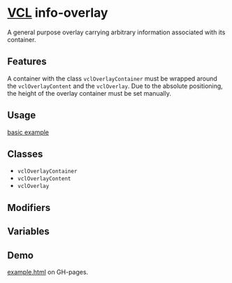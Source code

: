 # [VCL](https://github.com/vcl/vcl/doc) info-overlay

A general purpose overlay carrying arbitrary information associated with its
container.

## Features

A container with the class `vclOverlayContainer` must be wrapped around
the `vclOverlayContent` and the `vclOverlay`.
Due to the absolute positioning, the height of the overlay container must be set
manually.

## Usage

[basic example](/demo/example.html)

## Classes

- `vclOverlayContainer`
- `vclOverlayContent`
- `vclOverlay`

## Modifiers

## Variables

## Demo

[example.html](/demo/example.html) on GH-pages.
